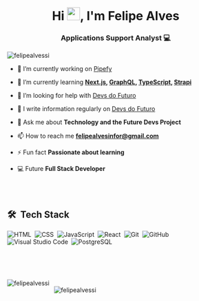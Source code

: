 <h1 align = "center"> Hi <img src="https://raw.githubusercontent.com/kaueMarques/kaueMarques/master/hi.gif" width="30px">, I'm Felipe Alves </h1>
<h3 align = "center"> Applications Support Analyst 💻 </h3>


<p align = "left" > <img src = "https://komarev.com/ghpvc/?username=felipealvessi" alt = "felipealvessi" /> </p>

- 🔭 I’m currently working on [Pipefy](https://pipefy.com)

- 🌱 I’m currently learning **[Next.js](https://nextjs.org/), [GraphQL](https://graphql.org/), [TypeScript](https://www.typescriptlang.org/), [Strapi](https://strapi.io/)**

- 🤝 I’m looking for help with [Devs do Futuro](https://devsdofuturo.com.br)

- 📝 I write information regularly on [Devs do Futuro](https://www.instagram/devsdofuturo)

- 💬 Ask me about **Technology and the Future Devs Project**

- 📫 How to reach me **felipealvesinfor@gmail.com**

- ⚡ Fun fact **Passionate about learning**

- 💻 Future **Full Stack Developer**

<br><br>

## 🛠 &nbsp;Tech Stack

![HTML](https://img.shields.io/badge/-HTML-05122A?style=flat&logo=HTML5)&nbsp;
![CSS](https://img.shields.io/badge/-CSS-05122A?style=flat&logo=CSS3&logoColor=1572B6)&nbsp;
![JavaScript](https://img.shields.io/badge/-JavaScript-05122A?style=flat&logo=javascript)&nbsp;
![React](https://img.shields.io/badge/-React-05122A?style=flat&logo=react)&nbsp;
![Git](https://img.shields.io/badge/-Git-05122A?style=flat&logo=git)&nbsp;
![GitHub](https://img.shields.io/badge/-GitHub-05122A?style=flat&logo=github)&nbsp;
![Visual Studio Code](https://img.shields.io/badge/-Visual%20Studio%20Code-05122A?style=flat&logo=visual-studio-code&logoColor=007ACC)&nbsp;
![PostgreSQL](https://img.shields.io/badge/-PostgreSQL-05122A?style=flat&logo=postgresql)&nbsp;

<br><br>


 <br /><img align="left" src="https://github-readme-stats.vercel.app/api/top-langs/?username=felipealvessi&layout=compact" alt="felipealvessi"/>


 <p> &nbsp; <img align="center" src="https://github-readme-stats.vercel.app/api?username=felipealvessi&show_icons=true" alt="felipealvessi"/></p>
